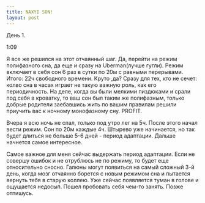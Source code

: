 ```yaml
---
title: NAXYI SON!
layout: post
---
```


День 1.

1:09

Я все же решился на этот отчаянный шаг. Да, перейти на режим полифазного сна, да еще и сразу на Uberman(лучше гугли). Режим включает в себя сон 6 раз в сутки по 20м с равными перерывами. Итого: 22ч свободного времени. Круто ,да?
Сразу для тех, кто не сечет: колво сна в часах играет не такую важную роль, как его периодичность. На деле, когда вы были мелкими пиздюками и срали под себя в кроватку, то ваш сон был таким же полифазным, только добрые родители заебавшись жить по вашим правилам решили приучить вас к ночному монофазному сну. PROFIT.

Вчера я всю ночь не спал, только под утро лег на 5ч. После этого начал вести режим. Сон по 20м каждые 4ч. Штырево уже начинается, но так будет длиться не больше 5-6 дней - период адаптации. Дальше начнется самое интересное.

Самое важное для меня сейчас выдержать период адаптации. Если не совершу ошибок и не отрублюсь не по режиму, то будет еще относительно сносно. Галюны могут появиться на самый сложный 3-й день, когда мозг отчаянно борется с новым режимом сна и пытается вернуть тебя в старую коллею.
Уже сейчас появляется туман в голове и ощущается недосып. Пошел пробовать себя чем-то занять. Позже отпишусь.
